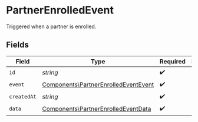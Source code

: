 # PartnerEnrolledEvent

Triggered when a partner is enrolled.


## Fields

| Field                                                                                        | Type                                                                                         | Required                                                                                     | Description                                                                                  |
| -------------------------------------------------------------------------------------------- | -------------------------------------------------------------------------------------------- | -------------------------------------------------------------------------------------------- | -------------------------------------------------------------------------------------------- |
| `id`                                                                                         | *string*                                                                                     | :heavy_check_mark:                                                                           | N/A                                                                                          |
| `event`                                                                                      | [Components\PartnerEnrolledEventEvent](../../Models/Components/PartnerEnrolledEventEvent.md) | :heavy_check_mark:                                                                           | N/A                                                                                          |
| `createdAt`                                                                                  | *string*                                                                                     | :heavy_check_mark:                                                                           | N/A                                                                                          |
| `data`                                                                                       | [Components\PartnerEnrolledEventData](../../Models/Components/PartnerEnrolledEventData.md)   | :heavy_check_mark:                                                                           | N/A                                                                                          |